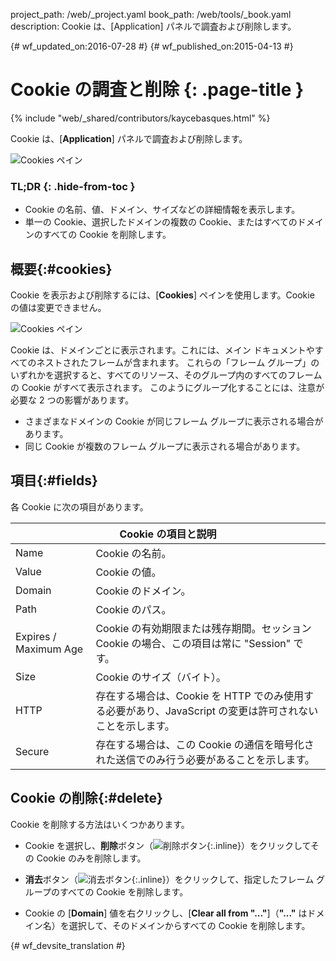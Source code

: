 project_path: /web/_project.yaml
book_path: /web/tools/_book.yaml
description: Cookie は、[Application] パネルで調査および削除します。

{# wf_updated_on:2016-07-28 #}
{# wf_published_on:2015-04-13 #}

# Cookie の調査と削除 {: .page-title }

{% include "web/_shared/contributors/kaycebasques.html" %}

Cookie は、[<strong>Application</strong>] パネルで調査および削除します。


![[Cookies] ペイン](imgs/cookies.png)


### TL;DR {: .hide-from-toc }
- Cookie の名前、値、ドメイン、サイズなどの詳細情報を表示します。
- 単一の Cookie、選択したドメインの複数の Cookie、またはすべてのドメインのすべての Cookie を削除します。


##  概要{:#cookies}

Cookie を表示および削除するには、[**Cookies**] ペインを使用します。Cookie の値は変更できません。


![[Cookies] ペイン][cookies]

Cookie は、ドメインごとに表示されます。これには、メイン ドキュメントやすべてのネストされたフレームが含まれます。
これらの「フレーム グループ」のいずれかを選択すると、すべてのリソース、そのグループ内のすべてのフレームの Cookie がすべて表示されます。
このようにグループ化することには、注意が必要な 2 つの影響があります。


* さまざまなドメインの Cookie が同じフレーム グループに表示される場合があります。
* 同じ Cookie が複数のフレーム グループに表示される場合があります。

[cookies]: /web/tools/chrome-devtools/manage-data/imgs/cookies.png

##  項目{:#fields}

各 Cookie に次の項目があります。

<table class="responsive">
  <thead>
    <tr>
      <th colspan="2">Cookie の項目と説明</th>
    </tr>
  </thead>
  <tbody>
        <tr>
      <td data-th="Cookie Field">Name</td>
      <td data-th="Description">Cookie の名前。</td>
    </tr>
    <tr>
      <td data-th="Cookie Field">Value</td>
      <td data-th="Description">Cookie の値。</td>
    </tr>
    <tr>
      <td data-th="Cookie Field">Domain</td>
      <td data-th="Description">Cookie のドメイン。</td>
    </tr>
    <tr>
      <td data-th="Cookie Field">Path</td>
      <td data-th="Description">Cookie のパス。</td>
    </tr>
    <tr>
      <td data-th="Cookie Field">Expires / Maximum Age</td>
      <td data-th="Description">Cookie の有効期限または残存期間。セッション Cookie の場合、この項目は常に "Session" です。</td>
    </tr>
    <tr>
      <td data-th="Cookie Field">Size</td>
      <td data-th="Description">Cookie のサイズ（バイト）。</td>
    </tr>
    <tr>
      <td data-th="Cookie Field">HTTP</td>
      <td data-th="Description">存在する場合は、Cookie を HTTP でのみ使用する必要があり、JavaScript の変更は許可されないことを示します。</td>
    </tr>
    <tr>
      <td data-th="Cookie Field">Secure</td>
      <td data-th="Description">存在する場合は、この Cookie の通信を暗号化された送信でのみ行う必要があることを示します。</td>
    </tr>
  </tbody>
</table>

##  Cookie の削除{:#delete}

Cookie を削除する方法はいくつかあります。

* Cookie を選択し、**削除**ボタン（![削除ボタン][delete]{:.inline}）をクリックしてその Cookie のみを削除します。

* **消去**ボタン（![消去ボタン][cos]{:.inline}）をクリックして、指定したフレーム グループのすべての Cookie を削除します。

* Cookie の [**Domain**] 値を右クリックし、[**Clear all from "..."**]（**"..."** はドメイン名）を選択して、そのドメインからすべての Cookie を削除します。



[delete]: imgs/delete.png
[cos]: imgs/clear-object-store.png


{# wf_devsite_translation #}
